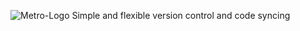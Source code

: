 ![Metro-Logo](https://user-images.githubusercontent.com/28807595/64280238-9c657300-cf48-11e9-9f6e-482b39c2b243.png)
Simple and flexible version control and code syncing
